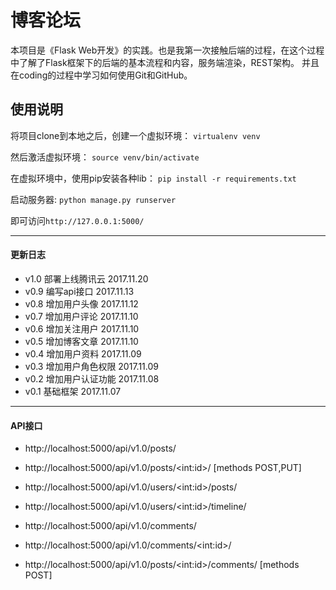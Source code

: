 # 博客论坛
本项目是《Flask Web开发》的实践。也是我第一次接触后端的过程，在这个过程中了解了Flask框架下的后端的基本流程和内容，服务端渲染，REST架构。
并且在coding的过程中学习如何使用Git和GitHub。

## 使用说明
将项目clone到本地之后，创建一个虚拟环境：
```virtualenv venv```

然后激活虚拟环境：
```source venv/bin/activate```

在虚拟环境中，使用pip安装各种lib：
```pip install -r requirements.txt```

启动服务器:
```python manage.py runserver```

即可访问```http://127.0.0.1:5000/```

----
#### 更新日志
- v1.0 部署上线腾讯云 2017.11.20
- v0.9 编写api接口 2017.11.13
- v0.8 增加用户头像 2017.11.12
- v0.7 增加用户评论 2017.11.10
- v0.6 增加关注用户 2017.11.10
- v0.5 增加博客文章 2017.11.10
- v0.4 增加用户资料 2017.11.09
- v0.3 增加用户角色权限 2017.11.09
- v0.2 增加用户认证功能 2017.11.08
- v0.1 基础框架 2017.11.07

----
#### API接口
- http://localhost:5000/api/v1.0/posts/

- http://localhost:5000/api/v1.0/posts/\<int:id>/    [methods POST,PUT]

- http://localhost:5000/api/v1.0/users/\<int:id>/posts/

- http://localhost:5000/api/v1.0/users/\<int:id>/timeline/

- http://localhost:5000/api/v1.0/comments/

- http://localhost:5000/api/v1.0/comments/\<int:id>/

- http://localhost:5000/api/v1.0/posts/\<int:id>/comments/    [methods POST]
